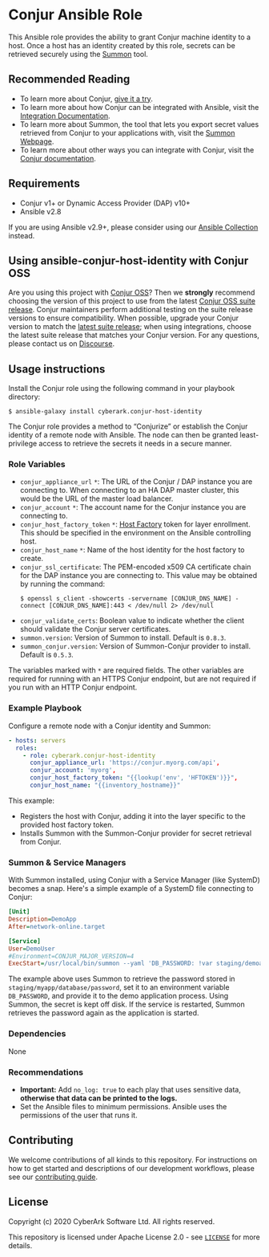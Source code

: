 # Conjur Ansible Role

This Ansible role provides the ability to grant Conjur machine identity to a host.
Once a host has an identity created by this role, secrets can be retrieved securely
using the [Summon](https://github.com/cyberark/summon) tool.

## Recommended Reading

* To learn more about Conjur, [give it a try](https://www.conjur.org/get-started/).
* To learn more about how Conjur can be integrated with Ansible, visit the
  [Integration Documentation](https://docs.conjur.org/Latest/en/Content/Integrations/ansible.html).
* To learn more about Summon, the tool that lets you export secret values retrieved
  from Conjur to your applications with, visit the
  [Summon Webpage](https://cyberark.github.io/summon/).
* To learn more about other ways you can integrate with Conjur, visit the
  [Conjur documentation](https://docs.conjur.org/Latest/en/Content/Resources/_TopNav/cc_Home.htm).

## Requirements

* Conjur v1+ or Dynamic Access Provider (DAP) v10+
* Ansible v2.8

If you are using Ansible v2.9+, please consider using our
[Ansible Collection](https://github.com/cyberark/ansible-conjur-collection) instead.

## Using ansible-conjur-host-identity with Conjur OSS

Are you using this project with [Conjur OSS](https://github.com/cyberark/conjur)? Then we
**strongly** recommend choosing the version of this project to use from the latest [Conjur OSS
suite release](https://docs.conjur.org/Latest/en/Content/Overview/Conjur-OSS-Suite-Overview.html).
Conjur maintainers perform additional testing on the suite release versions to ensure
compatibility. When possible, upgrade your Conjur version to match the
[latest suite release](https://docs.conjur.org/Latest/en/Content/ReleaseNotes/ConjurOSS-suite-RN.htm);
when using integrations, choose the latest suite release that matches your Conjur version. For any
questions, please contact us on [Discourse](https://discuss.cyberarkcommons.org/c/conjur/5).

## Usage instructions

Install the Conjur role using the following command in your playbook directory:

```sh-session
$ ansible-galaxy install cyberark.conjur-host-identity
```

The Conjur role provides a method to “Conjurize” or establish the Conjur identity
of a remote node with Ansible. The node can then be granted least-privilege access
to retrieve the secrets it needs in a secure manner.

### Role Variables

* `conjur_appliance_url` `*`: The URL of the Conjur / DAP instance you are connecting
   to. When connecting to an HA DAP master cluster, this would be the URL of the
   master load balancer.
* `conjur_account` `*`: The account name for the Conjur instance you are connecting to.
* `conjur_host_factory_token` `*`: [Host Factory](https://docs.conjur.org/Latest/en/Content/Operations/Services/host_factory.html)
  token for layer enrollment. This should be specified in the environment on the
  Ansible controlling host.
* `conjur_host_name` `*`: Name of the host identity for the host factory to create.
* `conjur_ssl_certificate`: The PEM-encoded x509 CA certificate chain for the DAP
  instance you are connecting to. This value may be obtained by running the command:
  ```
  $ openssl s_client -showcerts -servername [CONJUR_DNS_NAME] -connect [CONJUR_DNS_NAME]:443 < /dev/null 2> /dev/null
  ```
* `conjur_validate_certs`: Boolean value to indicate whether the client should
  validate the Conjur server certificates.
* `summon.version`: Version of Summon to install. Default is `0.8.3`.
* `summon_conjur.version`: Version of Summon-Conjur provider to install. Default is `0.5.3`.

The variables marked with `*` are required fields. The other variables are required
for running with an HTTPS Conjur endpoint, but are not required if you run with
an HTTP Conjur endpoint.

### Example Playbook

Configure a remote node with a Conjur identity and Summon:
```yml
- hosts: servers
  roles:
    - role: cyberark.conjur-host-identity
      conjur_appliance_url: 'https://conjur.myorg.com/api',
      conjur_account: 'myorg',
      conjur_host_factory_token: "{{lookup('env', 'HFTOKEN')}}",
      conjur_host_name: "{{inventory_hostname}}"
```

This example:

* Registers the host with Conjur, adding it into the layer specific to the provided
  host factory token.
* Installs Summon with the Summon-Conjur provider for secret retrieval from Conjur.

### Summon & Service Managers
With Summon installed, using Conjur with a Service Manager (like SystemD) becomes a snap.
Here's a simple example of a SystemD file connecting to Conjur:
```ini
[Unit]
Description=DemoApp
After=network-online.target

[Service]
User=DemoUser
#Environment=CONJUR_MAJOR_VERSION=4
ExecStart=/usr/local/bin/summon --yaml 'DB_PASSWORD: !var staging/demoapp/database/password' /usr/local/bin/myapp
```

The example above uses Summon to retrieve the password stored in `staging/myapp/database/password`,
set it to an environment variable `DB_PASSWORD`, and provide it to the demo application
process. Using Summon, the secret is kept off disk. If the service is restarted,
Summon retrieves the password again as the application is started.

### Dependencies

None

### Recommendations

* **Important:** Add `no_log: true` to each play that uses sensitive data,
  **otherwise that data can be printed to the logs.**
* Set the Ansible files to minimum permissions. Ansible uses the permissions of
  the user that runs it.

## Contributing

We welcome contributions of all kinds to this repository. For instructions on
how to get started and descriptions of our development workflows, please see our
[contributing guide][contrib].

[contrib]: https://github.com/cyberark/ansible-conjur-host-identity/blob/master/CONTRIBUTING.md

## License

Copyright (c) 2020 CyberArk Software Ltd. All rights reserved.

This repository is licensed under Apache License 2.0 - see [`LICENSE`](LICENSE)
for more details.
